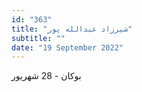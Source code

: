```yaml
---
id: "363"
title: "شیرزاد عبدالله‌ پور"
subtitle: ""
date: "19 September 2022"
---
```


بوکان - 28 شهریور 
